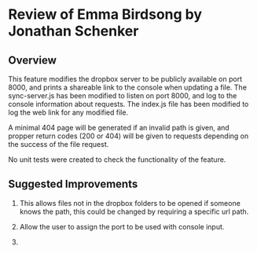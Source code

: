 # Review of Emma Birdsong by Jonathan Schenker

## Overview

This feature modifies the dropbox server to be publicly available on port 8000, and prints a shareable link to the console when updating a file. The sync-server.js has been modified to listen on port 8000, and log to the console information about requests. The index.js file has been modified to log the web link for any modified file.

A minimal 404 page will be generated if an invalid path is given, and propper return codes (200 or 404) will be given to requests depending on the success of the file request.

No unit tests were created to check the functionality of the feature. 

## Suggested Improvements

1. This allows files not in the dropbox folders to be opened if someone knows the path, this could be changed by requiring a specific url path.

2. Allow the user to assign the port to be used with console input.

3. 
